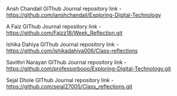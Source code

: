 Ansh Chandail
GIThub Journal repository link -  https://github.com/ianshchandail/Exploring-Digital-Technology 

A Faiz
GIThub Journal repository link -  https://github.com/Faizz18/Week_Reflection.git 

Ishika Dahiya
GIThub Journal repository link -  https://github.com/ishikadahiya006/Class-reflections 


Savithri Narayan
GIThub Journal repository link -  https://github.com/professorbooo/Exploring-Digital-Technology.git 

Sejal Dhole 
GIThub Journal repository link -  https://github.com/sejal27005/Class_reflections.git

